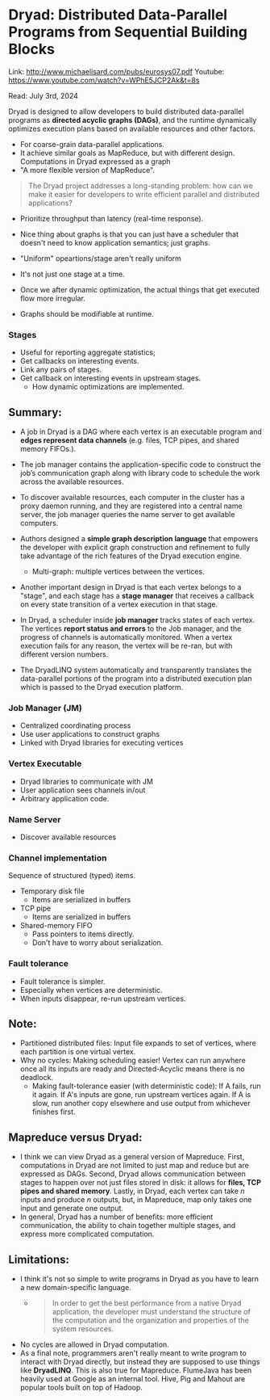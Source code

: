 # Dryad: Distributed Data-Parallel Programs from Sequential Building Blocks

Link: http://www.michaelisard.com/pubs/eurosys07.pdf
Youtube: https://www.youtube.com/watch?v=WPhE5JCP2Ak&t=8s

Read: July 3rd, 2024

Dryad is designed to allow developers to build distributed data-parallel programs as **directed acyclic graphs (DAGs)**, and the runtime dynamically optimizes execution plans based on available resources and other factors. 
* For coarse-grain data-parallel applications. 
* It achieve similar goals as MapReduce, but with different design. Computations in Dryad expressed as a graph
* "A more flexible version of MapReduce". 

> The Dryad project addresses a long-standing problem: how can we make it easier for developers to write efficient parallel and distributed applications?
* Prioritize throughput than latency (real-time response). 
* Nice thing about graphs is that you can just have a scheduler that doesn't need to know application semantics; just graphs. 

* "Uniform" opeartions/stage aren't really uniform
* It's not just one stage at a time.
* Once we after dynamic optimization, the actual things that get executed flow more irregular. 

* Graphs should be modifiable at runtime. 


### Stages
- Useful for reporting aggregate statistics;
- Get callbacks on interesting events. 
- Link any pairs of stages.
- Get callback on interesting events in upstream stages. 
  - How dynamic optimizations are implemented. 

## Summary:

- A job in Dryad is a DAG where each vertex is an executable program and **edges represent data channels** (e.g. files, TCP pipes, and shared memory FIFOs.). 
- The job manager contains the application-specific code to construct the job’s communication graph along with library code to schedule the work across the available resources. 
- To discover available resources, each computer in the cluster has a proxy daemon running, and they are registered into a central name server, the job manager queries the name server to get available computers.

- Authors designed a **simple graph description language** that empowers the developer with explicit graph construction and refinement to fully take advantage of the rich features of the Dryad execution engine. 
  - Multi-graph: multiple vertices between the vertices. 

- Another important design in Dryad is that each vertex belongs to a "stage", and each stage has a **stage manager** that receives a callback on every state transition of a vertex execution in that stage.


- In Dryad, a scheduler inside **job manager** tracks states of each vertex. The vertices **report status and errors** to the Job manager, and the progress of channels is automatically monitored. When a vertex execution fails for any reason, the vertex will be re-ran, but with different version numbers.

- The DryadLINQ system automatically and transparently translates the data-parallel portions of the program into a distributed execution plan which is passed to the Dryad execution platform.

### Job Manager (JM)

* Centralized coordinating process
* Use user applications to construct graphs
* Linked with Dryad libraries for executing vertices

### Vertex Executable

* Dryad libraries to communicate with JM 
* User application sees channels in/out
* Arbitrary application code. 

### Name Server

* Discover available resources

### Channel implementation

Sequence of structured (typed) items. 
* Temporary disk file
  * Items are serialized in buffers
* TCP pipe
  * Items are serialized in buffers
* Shared-memory FIFO
  * Pass pointers to items directly.
  * Don't have to worry about serialization.

### Fault tolerance

* Fault tolerance is simpler. 
* Especially when vertices are deterministic. 
* When inputs disappear, re-run upstream vertices.

## Note:

- Partitioned distributed files: Input file expands to set of vertices, where each partition is one virtual vertex. 
- Why no cycles: Making scheduling easier! Vertex can run anywhere once all its inputs are ready and Directed-Acyclic means there is no deadlock. 
  -  Making fault-tolerance easier (with deterministic code): If A fails, run it again. If A's inputs are gone, run upstream vertices again. If A is slow, run another copy elsewhere and use output from whichever finishes first.

## Mapreduce versus Dryad: 
- I think we can view Dryad as a general version of Mapreduce. First, computations in Dryad are not limited to just map and reduce but are expressed as DAGs. Second, Dryad allows communication between stages to happen over not just files stored in disk: it allows for **files, TCP pipes and shared memory**. Lastly, in Dryad, each vertex can take $n$ inputs and produce $n$ outputs, but, in Mapreduce, map only takes one input and generate one output.
- In general, Dryad has a number of benefits: more efficient communication, the ability to chain together multiple stages, and express more complicated computation.

## Limitations:

- I think it's not so simple to write programs in Dryad as you have to learn a new domain-specific language. 
  - > In order to get the best performance from a native Dryad application, the developer must understand the structure of the computation and the organization and properties of the system resources.
- No cycles are allowed in Dryad computation. 
- As a final note, programmers aren't really meant to write program to interact with Dryad directly, but instead they are supposed to use things like **DryadLINQ**. This is also true for Mapreduce. FlumeJava has been heavily used at Google as an internal tool. Hive, Pig and Mahout are popular tools built on top of Hadoop. 
